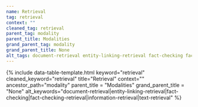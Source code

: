```yaml
---
name: Retrieval
tag: retrieval
context: ""
cleaned_tag: retrieval
parent_tag: modality
parent_title: Modalities
grand_parent_tag: modality
grand_parent_title: None
alt_tags: document-retrieval entity-linking-retrieval fact-checking fact-checking-retrieval information-retrieval text-retrieval
---
```


{% include data-table-template.html 
  keyword="retrieval" 
  cleaned_keyword="retrieval" 
  title="Retrieval"
  context=""
  ancestor_path="modality" 
  parent_title = "Modalities"
  grand_parent_title = "None"
  alt_keywords="document-retrieval|entity-linking-retrieval|fact-checking|fact-checking-retrieval|information-retrieval|text-retrieval"
%}

